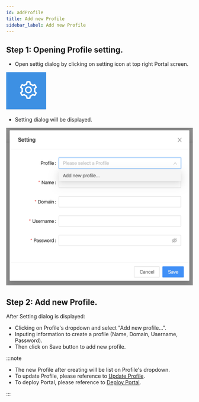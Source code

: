 ```yaml
---
id: addProfile
title: Add new Profile
sidebar_label: Add new Profile
---
```


## Step 1: Opening Profile setting.
- Open settig dialog by clicking on setting icon at top right Portal screen.

![](../../static/img/docs/profileManagement/setting.png)

- Setting dialog will be displayed.

![](../../static/img/docs/profileManagement/setting-dialog.png)

## Step 2: Add new Profile.
After Setting dialog is displayed:
- Clicking on Profile's dropdown and select "Add new profile...".
- Inputing information to create a profile (Name, Domain, Username, Password).
- Then click on Save button to add new profile.

:::note

- The new Profile after creating will be list on Profile's dropdown. 
- To update Profile, please reference to [Update Profile](updateProfile).
- To deploy Portal, please reference to [Deploy Portal](../portalManagement/deployPortal).

:::
